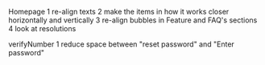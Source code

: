 Homepage
    1 re-align texts
    2 make the items in how it works closer horizontally and vertically
    3 re-align bubbles in Feature and FAQ's sections
    4 look at resolutions


verifyNumber
    1 reduce space between "reset password" and "Enter password"